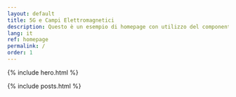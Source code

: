 ```yaml
---
layout: default
title: 5G e Campi Elettromagnetici
description: Questo è un esempio di homepage con utilizzo del componente "hero"
lang: it
ref: homepage
permalink: /
order: 1
---
```


{% include hero.html %}

<main class="container my-4" markdown="1">

{% include posts.html %}

</main>

